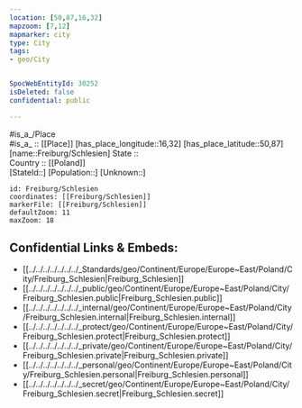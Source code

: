 ```yaml
---
location: [50,87,16,32] 
mapzoom: [7,12] 
mapmarker: city 
type: City
tags:
- geo/City


SpocWebEntityId: 30252
isDeleted: false
confidential: public

---
```

#is_a_/Place  
#is_a_ :: [[Place]] 
[has_place_longitude::16,32] 
[has_place_latitude::50,87] 
[name::Freiburg/Schlesien] 
State ::  
Country :: [[Poland]]  
[StateId::] 
[Population::] 
[Unknown::] 


```leaflet
id: Freiburg/Schlesien
coordinates: [[Freiburg/Schlesien]] 
markerFile: [[Freiburg/Schlesien]] 
defaultZoom: 11 
maxZoom: 18
```


## Confidential Links & Embeds: 
- [[../../../../../../../_Standards/geo/Continent/Europe/Europe~East/Poland/City/Freiburg_Schlesien|Freiburg_Schlesien]] 
- [[../../../../../../../_public/geo/Continent/Europe/Europe~East/Poland/City/Freiburg_Schlesien.public|Freiburg_Schlesien.public]] 
- [[../../../../../../../_internal/geo/Continent/Europe/Europe~East/Poland/City/Freiburg_Schlesien.internal|Freiburg_Schlesien.internal]] 
- [[../../../../../../../_protect/geo/Continent/Europe/Europe~East/Poland/City/Freiburg_Schlesien.protect|Freiburg_Schlesien.protect]] 
- [[../../../../../../../_private/geo/Continent/Europe/Europe~East/Poland/City/Freiburg_Schlesien.private|Freiburg_Schlesien.private]] 
- [[../../../../../../../_personal/geo/Continent/Europe/Europe~East/Poland/City/Freiburg_Schlesien.personal|Freiburg_Schlesien.personal]] 
- [[../../../../../../../_secret/geo/Continent/Europe/Europe~East/Poland/City/Freiburg_Schlesien.secret|Freiburg_Schlesien.secret]] 
